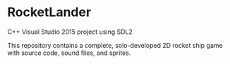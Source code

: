 # RocketLander
C++ Visual Studio 2015 project using SDL2

This repository contains a complete, solo-developed 2D rocket ship game with source code, sound files, and sprites.
